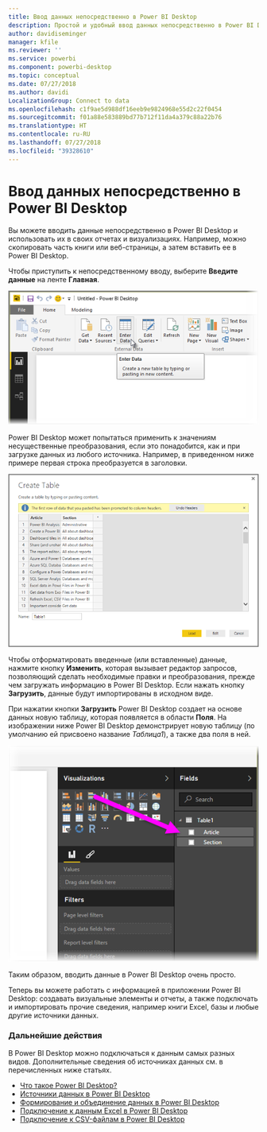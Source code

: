 ```yaml
---
title: Ввод данных непосредственно в Power BI Desktop
description: Простой и удобный ввод данных непосредственно в Power BI Desktop
author: davidiseminger
manager: kfile
ms.reviewer: ''
ms.service: powerbi
ms.component: powerbi-desktop
ms.topic: conceptual
ms.date: 07/27/2018
ms.author: davidi
LocalizationGroup: Connect to data
ms.openlocfilehash: c1f9ae5d988df16eeb9e9824968e55d2c22f0454
ms.sourcegitcommit: f01a88e583889bd77b712f11da4a379c88a22b76
ms.translationtype: HT
ms.contentlocale: ru-RU
ms.lasthandoff: 07/27/2018
ms.locfileid: "39328610"
---
```

# <a name="enter-data-directly-into-power-bi-desktop"></a>Ввод данных непосредственно в Power BI Desktop
Вы можете вводить данные непосредственно в Power BI Desktop и использовать их в своих отчетах и визуализациях. Например, можно скопировать часть книги или веб-страницы, а затем вставить ее в Power BI Desktop.

Чтобы приступить к непосредственному вводу, выберите **Введите данные** на ленте **Главная**.

![](media/desktop-enter-data-directly-into-desktop/enter-data-directly_1.png)

Power BI Desktop может попытаться применить к значениям несущественные преобразования, если это понадобится, как и при загрузке данных из любого источника. Например, в приведенном ниже примере первая строка преобразуется в заголовки.

![](media/desktop-enter-data-directly-into-desktop/enter-data-directly_2.png)

Чтобы отформатировать введенные (или вставленные) данные, нажмите кнопку **Изменить**, которая вызывает редактор запросов, позволяющий сделать необходимые правки и преобразования, прежде чем загружать информацию в Power BI Desktop. Если нажать кнопку **Загрузить**, данные будут импортированы в исходном виде.

При нажатии кнопки **Загрузить** Power BI Desktop создает на основе данных новую таблицу, которая появляется в области **Поля**. На изображении ниже Power BI Desktop демонстрирует новую таблицу (по умолчанию ей присвоено название *Таблица1*), а также два поля в ней.

![](media/desktop-enter-data-directly-into-desktop/enter-data-directly_3.png)

Таким образом, вводить данные в Power BI Desktop очень просто.

Теперь вы можете работать с информацией в приложении Power BI Desktop: создавать визуальные элементы и отчеты, а также подключать и импортировать прочие сведения, например книги Excel, базы и любые другие источники данных.

### <a name="next-steps"></a>Дальнейшие действия
В Power BI Desktop можно подключаться к данным самых разных видов. Дополнительные сведения об источниках данных см. в перечисленных ниже статьях.

* [Что такое Power BI Desktop?](desktop-what-is-desktop.md)
* [Источники данных в Power BI Desktop](desktop-data-sources.md)
* [Формирование и объединение данных в Power BI Desktop](desktop-shape-and-combine-data.md)
* [Подключение к данным Excel в Power BI Desktop](desktop-connect-excel.md)   
* [Подключение к CSV-файлам в Power BI Desktop](desktop-connect-csv.md)   

